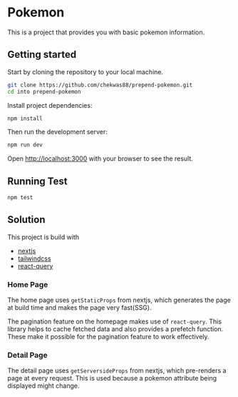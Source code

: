 # Pokemon

This is a project that provides you with basic pokemon information.

## Getting started

Start by cloning the repository to your local machine.

```bash
git clone https://github.com/chekwas88/prepend-pokemon.git
cd into prepend-pokemon
```

Install project dependencies:

```bash
npm install

```

Then run the development server:

```bash
npm run dev
```

Open [http://localhost:3000](http://localhost:3000) with your browser to see the result.

## Running Test

```bash
npm test
```

## Solution

This project is build with

- [nextjs](https://nextjs.org/docs/getting-started)
- [tailwindcss](https://tailwindcss.com/docs)
- [react-query](https://react-query.tanstack.com/overview)

### Home Page

The home page uses `getStaticProps` from nextjs, which generates the page at build time and makes the page very fast(SSG).

The pagination feature on the homepage makes use of `react-query`. This library helps to cache fetched data and also provides a prefetch function. These make it possible for the pagination feature to work effectively.

### Detail Page

The detail page uses `getServersideProps` from nextjs, which pre-renders a page at every request. This is used because a pokemon attribute being displayed might change.
